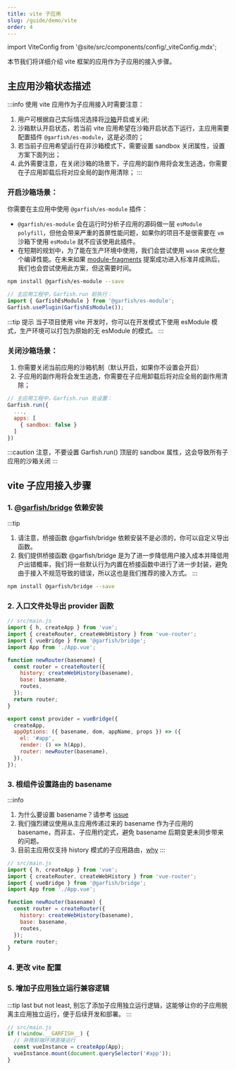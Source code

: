 ```yaml
---
title: vite 子应用
slug: /guide/demo/vite
order: 4
---
```


import ViteConfig from '@site/src/components/config/_viteConfig.mdx';

本节我们将详细介绍 vite 框架的应用作为子应用的接入步骤。

## 主应用沙箱状态描述

:::info
使用 vite 应用作为子应用接入时需要注意：

1. 用户可根据自己实际情况选择将[沙箱](../concept/sandbox.md)开启或关闭;
2. 沙箱默认开启状态，若当前 vite 应用希望在沙箱开启状态下运行，主应用需要配置插件 `@garfish/es-module`，这是必须的；
3. 若当前子应用希望运行在非沙箱模式下，需要设置 sandbox 关闭属性，设置方案下面列出；
4. 此外需要注意，在关闭沙箱的场景下，子应用的副作用将会发生逃逸，你需要在子应用卸载后将对应全局的副作用清除；
:::

### 开启沙箱场景：

你需要在主应用中使用 `@garfish/es-module` 插件：

- `@garfish/es-module` 会在运行时分析子应用的源码做一层 `esModule polyfill`，但他会带来严重的首屏性能问题，如果你的项目不是很需要在 `vm` 沙箱下使用 `esModule` 就不应该使用此插件。
- 在短期的规划中，为了能在生产环境中使用，我们会尝试使用 `wasm` 来优化整个编译性能。在未来如果 [module-fragments](https://github.com/tc39/proposal-module-fragments) 提案成功进入标准并成熟后，我们也会尝试使用此方案，但这需要时间。

```bash npm2yarn
npm install @garfish/es-module --save
```

```js
// 主应用工程中，Garfish.run 前执行：
import { GarfishEsModule } from '@garfish/es-module';
Garfish.usePlugin(GarfishEsModule());
```

:::tip 提示
当子项目使用 vite 开发时，你可以在开发模式下使用 esModule 模式，生产环境可以打包为原始的无 esModule 的模式。
:::

### 关闭沙箱场景：

1. 你需要关闭当前应用的沙箱机制（默认开启，如果你不设置会开启）
2. 子应用的副作用将会发生逃逸，你需要在子应用卸载后将对应全局的副作用清除；

```js
// 主应用工程中，Garfish.run 处设置：
Garfish.run({
  ...,
  apps: [
    { sandbox: false }
  ]
})
```

:::caution
注意，不要设置 Garfish.run() 顶层的 sandbox 属性，这会导致所有子应用的沙箱关闭
:::

## vite 子应用接入步骤

### 1. [@garfish/bridge](../../guide/bridge) 依赖安装

:::tip
1.  请注意，桥接函数 @garfish/bridge 依赖安装不是必须的，你可以自定义导出函数。
2.  我们提供桥接函数 @garfish/bridge 是为了进一步降低用户接入成本并降低用户出错概率，我们将一些默认行为内置在桥接函数中进行了进一步封装，避免由于接入不规范导致的错误，所以这也是我们推荐的接入方式。
:::

```bash npm2yarn
npm install @garfish/bridge --save
```

### 2. 入口文件处导出 provider 函数

```js
// src/main.js
import { h, createApp } from 'vue';
import { createRouter, createWebHistory } from 'vue-router';
import { vueBridge } from '@garfish/bridge';
import App from './App.vue';

function newRouter(basename) {
  const router = createRouter({
    history: createWebHistory(basename),
    base: basename,
    routes,
  });
  return router;
}

export const provider = vueBridge({
  createApp,
  appOptions: ({ basename, dom, appName, props }) => ({
    el: '#app',
    render: () => h(App),
    router: newRouter(basename),
  }),
});
```

### 3. 根组件设置路由的 basename

:::info
1. 为什么要设置 basename？请参考 [issue](../../issues/childApp.md#子应用拿到-basename-的作用)
2. 我们强烈建议使用从主应用传递过来的 basename 作为子应用的 basename，而非主、子应用约定式，避免 basename 后期变更未同步带来的问题。
3. 目前主应用仅支持 history 模式的子应用路由，[why](../../issues/childApp.md#为什么主应用仅支持-history-模式)
:::

```js
// src/main.js
import { h, createApp } from 'vue';
import { createRouter, createWebHistory } from 'vue-router';
import { vueBridge } from '@garfish/bridge';
import App from './App.vue';

function newRouter(basename) {
  const router = createRouter({
    history: createWebHistory(basename),
    base: basename,
    routes,
  });
  return router;
}
```

### 4. 更改 vite 配置

<ViteConfig />

### 5. 增加子应用独立运行兼容逻辑

:::tip
last but not least, 别忘了添加子应用独立运行逻辑，这能够让你的子应用脱离主应用独立运行，便于后续开发和部署。
:::

```js
// src/main.js
if (!window.__GARFISH__) {
  // 非微前端环境直接运行
  const vueInstance = createApp(App);
  vueInstance.mount(document.querySelector('#app'));
}
```
